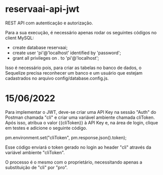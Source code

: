 # reservaai-api-jwt
REST API com autenticação e autorização.

Para a sua execução, é necessário apenas rodar os seguintes códigos no client MySQL:
- create database reservaai;
- create user 'pi'@'localhost' identified by 'password';
- grant all privileges on *.* to 'pi'@'localhost';

Isso é necessário pois, para criar as tabelas no banco de dados, o Sequelize precisa reconhecer um banco e um usuário que estejam cadastrados no arquivo config/database.config.js.

# 15/06/2022
Para implementar o JWT, deve-se criar uma API Key na sessão "Auth" do Postman chamada "cli" e criar uma variável ambiente chamada cliToken. Após isso, atribua o valor {{cliToken}} à API Key e, na área de login, clique em testes e adicione o seguinte código.

pm.environment.set("cliToken", pm.response.json().token);

Esse código enviará o token gerado no login ao header "cli" através da variável ambiente "cliToken".

O processo é o mesmo com o proprietário, necessitando apenas a substituição de "cli" por "pro".
